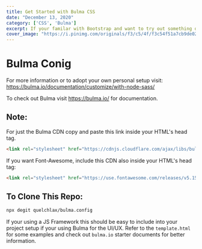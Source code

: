 ```yaml
---
title: Get Started with Bulma CSS
date: "December 13, 2020"
category: ['CSS', 'Bulma'] 
excerpt: If your familar with Bootstrap and want to try out something different Bulma is amazing.
cover_image: "https://i.pinimg.com/originals/f3/c5/4f/f3c54f51a7cb9de02523e226d6b010b6.png"
---
```


# Bulma Conig

For more information or to adopt your own personal setup visit: https://bulma.io/documentation/customize/with-node-sass/

To check out Bulma visit https://bulma.io/ for documentation.


## Note:
For just the Bulma CDN copy and paste this link inside your HTML's head tag.

```html
<link rel="stylesheet" href="https://cdnjs.cloudflare.com/ajax/libs/bulma/0.9.1/css/bulma.min.css" integrity="sha512-ZRv40llEogRmoWgZwnsqke3HNzJ0kiI0+pcMgiz2bxO6Ew1DVBtWjVn0qjrXdT3+u+pSN36gLgmJiiQ3cQtyzA==" crossorigin="anonymous" />
```

If you want Font-Awesome, include this CDN also inside your HTML's head tag:
```html
<link rel="stylesheet" href="https://use.fontawesome.com/releases/v5.15.1/css/all.css" integrity="sha384-vp86vTRFVJgpjF9jiIGPEEqYqlDwgyBgEF109VFjmqGmIY/Y4HV4d3Gp2irVfcrp" crossorigin="anonymous">
```

## To Clone This Repo:

```bash
npx degit quelchlax/bulma.config
```

If your using a JS Framework this should be easy to include into your project setup if your using Bulma for the UI/UX. Refer to the `template.html` for some examples and check out `bulma.io` starter documents for better information.